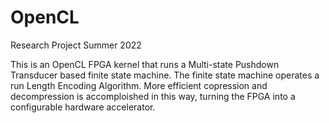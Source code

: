 # OpenCL
 Research Project Summer 2022

This is an OpenCL FPGA kernel that runs a Multi-state Pushdown Transducer based finite state machine.
The finite state machine operates a run Length Encoding Algorithm.
More efficient copression and decompression is accomploished in this way, turning the FPGA into a configurable hardware accelerator.
